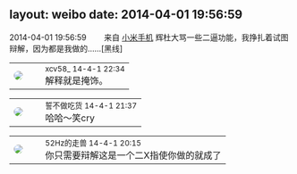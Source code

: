 layout: weibo
date: 2014-04-01 19:56:59
---
<meta name="referrer" content="no-referrer" />

2014-04-01 19:56:59  &nbsp;&nbsp;&nbsp;&nbsp;&nbsp;&nbsp; 来自 <a href="http://app.weibo.com/t/feed/22zMnn" rel="nofollow">小米手机</a>
辉杜大骂一些二逼功能，我挣扎着试图辩解，因为都是我做的……[黑线] ​​​

<table style="width: 100%;">
  <tr>
    <td style="width: 40px;"><img style="border-radius:50%" src="https://tva3.sinaimg.cn/crop.0.0.1242.1242.50/801f7e9ajw8f3peekcgoqj20yi0yidg9.jpg?KID=imgbed,tva&Expires=1624466401&ssig=x4TTu3rGA9"></td>
    <td colspan="2"><small>xcv58_ 14-4-1 22:34</small><br/>解释就是掩饰。</td>
  </tr>
</table>

<table style="width: 100%;">
  <tr>
    <td style="width: 40px;"><img style="border-radius:50%" src="https://tva1.sinaimg.cn/crop.0.0.640.640.50/86f7338fjw8edkav0whx0j20hs0hswfv.jpg?KID=imgbed,tva&Expires=1624466401&ssig=IuwyNLdYfU"></td>
    <td colspan="2"><small>誓不做吃货 14-4-1 21:37</small><br/>哈哈～笑cry</td>
  </tr>
</table>

<table style="width: 100%;">
  <tr>
    <td style="width: 40px;"><img style="border-radius:50%" src="https://tva4.sinaimg.cn/crop.0.0.180.180.50/8beaf773jw1e8qgp5bmzyj2050050aa8.jpg?KID=imgbed,tva&Expires=1624466401&ssig=dhe%2FR7ZLJn"></td>
    <td colspan="2"><small>52Hz的走兽 14-4-1 20:15</small><br/>你只需要辩解这是一个二X指使你做的就成了</td>
  </tr>
</table>
